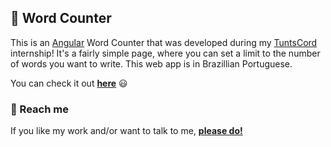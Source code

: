 ## :abcd: Word Counter

This is an [Angular](https://angular.io/) Word Counter that was developed during my [TuntsCord](http://www.tuntscorp.com/) internship! It's a fairly simple page, where you can set a limit to the number of words you want to write.
This web app is in Brazillian Portuguese.

You can check it out [**here**](https://lucaszawadneak.github.io/wordcounter/) :smiley:

### :speech_balloon: Reach me

If you like my work and/or want to talk to me, [**please do!**](https://www.linkedin.com/in/lucaszawadneak)
